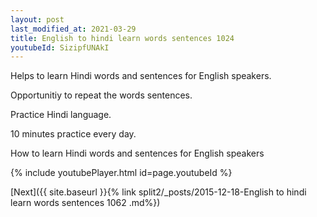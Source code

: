 ```yaml
---
layout: post
last_modified_at: 2021-03-29
title: English to hindi learn words sentences 1024 
youtubeId: SizipfUNAkI
---
```

 
 
Helps to learn Hindi words and sentences for English speakers.

Opportunitiy to repeat the words sentences. 

Practice Hindi language. 
 
10 minutes practice every day. 
 
How to learn Hindi words and sentences for English speakers 
 
{% include youtubePlayer.html id=page.youtubeId %}
 
 
[Next]({{ site.baseurl }}{% link  split2/_posts/2015-12-18-English to hindi learn words sentences 1062 .md%})
 
